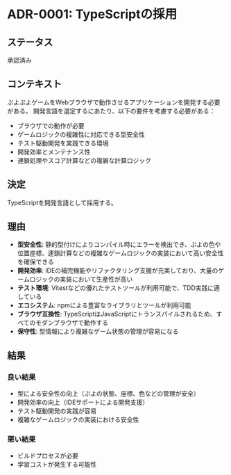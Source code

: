 # ADR-0001: TypeScriptの採用

## ステータス

承認済み

## コンテキスト

ぷよぷよゲームをWebブラウザで動作させるアプリケーションを開発する必要がある。
開発言語を選定するにあたり、以下の要件を考慮する必要がある：

- ブラウザでの動作が必要
- ゲームロジックの複雑性に対応できる型安全性
- テスト駆動開発を実践できる環境
- 開発効率とメンテナンス性
- 連鎖処理やスコア計算などの複雑な計算ロジック

## 決定

TypeScriptを開発言語として採用する。

## 理由

- **型安全性**: 静的型付けによりコンパイル時にエラーを検出でき、ぷよの色や位置座標、連鎖計算などの複雑なゲームロジックの実装において高い安全性を確保できる
- **開発効率**: IDEの補完機能やリファクタリング支援が充実しており、大量のゲームロジックの実装において生産性が高い
- **テスト環境**: Vitestなどの優れたテストツールが利用可能で、TDD実践に適している
- **エコシステム**: npmによる豊富なライブラリとツールが利用可能
- **ブラウザ互換性**: TypeScriptはJavaScriptにトランスパイルされるため、すべてのモダンブラウザで動作する
- **保守性**: 型情報により複雑なゲーム状態の管理が容易になる

## 結果

### 良い結果
- 型による安全性の向上（ぷよの状態、座標、色などの管理が安全）
- 開発効率の向上（IDEサポートによる開発支援）
- テスト駆動開発の実践が容易
- 複雑なゲームロジックの実装における安全性

### 悪い結果
- ビルドプロセスが必要
- 学習コストが発生する可能性